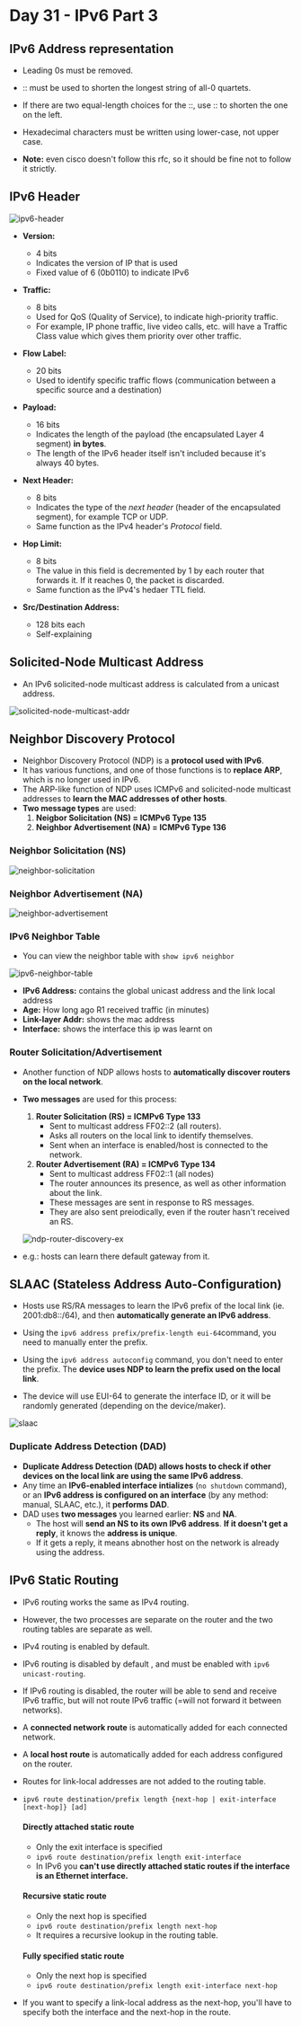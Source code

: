 # Day 31 - IPv6 Part 3

## IPv6 Address representation

- Leading 0s must be removed.
- :: must be used to shorten the longest string of all-0 quartets.
- If there are two equal-length choices for the ::, use :: to shorten the one on the left.
- Hexadecimal characters must be written using lower-case, not upper case.

- **Note:** even cisco doesn't follow this rfc, so  it should be fine not to follow it strictly.

## IPv6 Header

![ipv6-header](assets/day33/ipv6-header.png)

- **Version:**
    - 4 bits
    - Indicates the version of IP that is used
    - Fixed value of 6 (0b0110) to indicate IPv6

- **Traffic:**
    - 8 bits
    - Used for QoS (Quality of Service), to indicate high-priority traffic.
    - For example, IP phone traffic, live video calls, etc. will have a Traffic Class value which gives them priority over other traffic.

- **Flow Label:**
    - 20 bits
    - Used to identify specific traffic flows (communication between a specific source and a destination)

- **Payload:**
    - 16 bits
    - Indicates the length of the payload (the encapsulated Layer 4 segment) **in bytes**.
    - The length of the IPv6 header itself isn't included because it's always 40 bytes.

- **Next Header:**
    - 8 bits
    - Indicates the type of the *next header* (header of the encapsulated segment), for example TCP or UDP.
    - Same function as the IPv4 header's *Protocol* field.

- **Hop Limit:**
    - 8 bits
    - The value in this field is decremented by 1 by each router that forwards it. If it reaches 0, the packet is discarded.
    - Same function as the IPv4's hedaer TTL field.

- **Src/Destination Address:**
    - 128 bits each
    - Self-explaining

## Solicited-Node Multicast Address

- An IPv6 solicited-node multicast address is calculated from a unicast address.

![solicited-node-multicast-addr](assets/day33/solicited-node-multicast-addr.png)

## Neighbor Discovery Protocol

- Neighbor Discovery Protocol (NDP) is a **protocol used with IPv6**.
- It has various functions, and one of those functions is to **replace ARP**, which is no longer used in IPv6.
- The ARP-like function of NDP uses ICMPv6 and solicited-node multicast addresses to **learn the MAC addresses of other hosts**.
- **Two message types** are used:
    1) **Neigbor Solicitation (NS) = ICMPv6 Type 135**
    2) **Neighbor Advertisement (NA) = ICMPv6 Type 136**

 
### Neighbor Solicitation (NS)

![neighbor-solicitation](assets/day33/neighbor-solicitation.png)


### Neighbor Advertisement (NA)

![neighbor-advertisement](assets/day33/neighbor-advertisement.png)


### IPv6 Neighbor Table

- You can view the neighbor table with `show ipv6 neighbor`

![ipv6-neighbor-table](assets/day33/ipv6-neighbor-table.png)

- **IPv6 Address:** contains the global unicast address and the link local address
- **Age:** How long ago R1 received traffic (in minutes)
- **Link-layer Addr:** shows the mac address
- **Interface:** shows the interface this ip was learnt on

### Router Solicitation/Advertisement

- Another function of NDP allows hosts to **automatically discover routers on the local network**.

- **Two messages** are used for this process:
    1) **Router Solicitation (RS) = ICMPv6 Type 133**
        - Sent to multicast address FF02::2 (all routers).
        - Asks all routers on the local link to identify themselves.
        - Sent when an interface is enabled/host is connected to the network.
    2) **Router Advertisement (RA) = ICMPv6 Type 134**
        - Sent to multicast address FF02::1 (all nodes)
        - The router announces its presence, as well as other information about the link.
        - These messages are sent in response to RS messages.
        - They are also sent preiodically, even if the router hasn't received an RS.

    ![ndp-router-discovery-ex](assets/day33/ndp-router-discovery-ex.png)

- e.g.: hosts can learn there default gateway from it.

## SLAAC (Stateless Address Auto-Configuration)

- Hosts use RS/RA messages to learn the IPv6 prefix of the local link (ie. 2001:db8::/64), and then **automatically generate an IPv6 address**.

- Using the `ipv6 address prefix/prefix-length eui-64`command, you need to manually enter the prefix.

- Using the `ipv6 address autoconfig` command, you don't need to enter the prefix. The **device uses NDP to learn the prefix used on the local link**.

- The device will use EUI-64 to generate the interface ID, or it will be randomly generated (depending on the device/maker).

![slaac](assets/day33/slaac.png)

### Duplicate Address Detection (DAD)

- **Duplicate Address Detection (DAD) allows hosts to check if other devices on the local link are using the same IPv6 address**.
- Any time an **IPv6-enabled interface intializes** (`no shutdown` command), or an **IPv6 address is configured on an interface** (by any method: manual, SLAAC, etc.), it **performs DAD**.
- DAD uses **two messages** you learned earlier: **NS** and **NA**.
    - The host will **send an NS to its own IPv6 address**. **If it doesn't get a reply**, it knows the **address is unique**.
    - If it gets a reply, it means abnother host on the network is already using the address.

## IPv6 Static Routing

- IPv6 routing works the same as IPv4 routing.
- However, the two processes are separate on the router and the two routing tables are separate as well.
- IPv4 routing is enabled by default.
- IPv6 routing is disabled by default , and must be enabled with `ipv6 unicast-routing`.
- If IPv6 routing is disabled, the router will be able to send and receive IPv6 traffic, but will not route IPv6 traffic (=will not forward it between networks).

- A **connected network route** is automatically added for each connected network.
- A **local host route** is automatically added for each address configured on the router.
- Routes for link-local addresses are not added to the routing table.

- `ipv6 route destination/prefix length {next-hop | exit-interface [next-hop]} [ad]`

    #### Directly attached static route
    - Only the exit interface is specified
    - `ipv6 route destination/prefix length exit-interface`
    - In IPv6 you **can't use directly attached static routes if the interface is an Ethernet interface.**

    #### Recursive static route
    - Only the next hop is specified
    - `ipv6 route destination/prefix length next-hop`
    - It requires a recursive lookup in the routing table.

    #### Fully specified static route
    - Only the next hop is specified
    - `ipv6 route destination/prefix length exit-interface next-hop`

- If you want to specify a link-local address as the next-hop, you'll have to specify both the interface and the next-hop in the route.